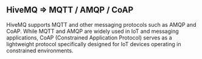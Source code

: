 ## HiveMQ => MQTT / AMQP / CoAP

HiveMQ supports MQTT and other messaging protocols such as AMQP and CoAP. While MQTT and AMQP are widely used in IoT and messaging applications, CoAP (Constrained Application Protocol) serves as a lightweight protocol specifically designed for IoT devices operating in constrained environments.